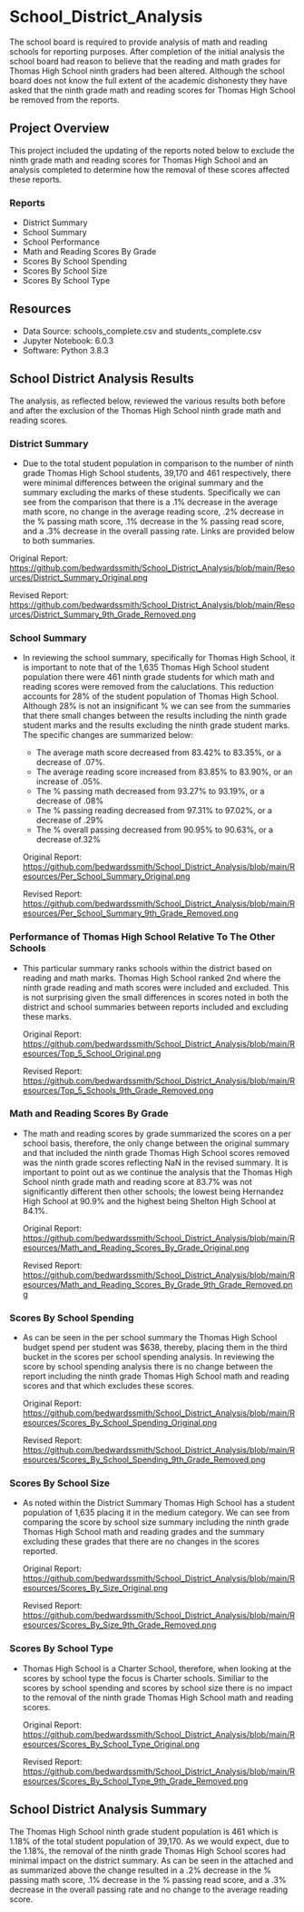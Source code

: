 # School_District_Analysis
The school board is required to provide analysis of math and reading schools for reporting purposes.  After completion of the initial analysis the school board had reason to believe that the reading and math grades for Thomas High School ninth graders had been altered.  Although the school board does not know the full extent of the academic dishonesty they have asked that the ninth grade math and reading scores for Thomas High School be removed from the reports.


## Project Overview
This project included the updating of the reports noted below to exclude the ninth grade math and reading scores for Thomas High School and an analysis completed to determine how the removal of these scores affected these reports.

### Reports
* District Summary 
* School Summary
* School Performance
* Math and Reading Scores By Grade
* Scores By School Spending
* Scores By School Size
* Scores By School Type


## Resources
* Data Source: schools_complete.csv and students_complete.csv
* Jupyter Notebook: 6.0.3
* Software: Python 3.8.3

## School District Analysis Results
The analysis, as reflected below, reviewed the various results both before and after the exclusion of the Thomas High School ninth grade math and reading scores.

### District Summary
* Due to the total student population in comparison to the number of ninth grade Thomas High School students, 39,170 and 461 respectively, there were minimal differences between the original summary and the summary excluding the marks of these students.  Specifically we can see from the comparison that there is a .1% decrease in the average math score, no change in the average reading score, .2% decrease in the % passing math score, .1% decrease in the % passing read score, and a .3% decrease in the overall passing rate.  Links are provided below to both summaries.

Original Report: https://github.com/bedwardssmith/School_District_Analysis/blob/main/Resources/District_Summary_Original.png

Revised Report:  https://github.com/bedwardssmith/School_District_Analysis/blob/main/Resources/District_Summary_9th_Grade_Removed.png

### School Summary
* In reviewing the school summary, specifically for Thomas High School, it is important to note that of the 1,635 Thomas High School student population there were 461 ninth grade students for which math and reading scores were removed from the caluclations.  This reduction accounts for 28% of the student population of Thomas High School.  Although 28% is not an insignificant % we can see from the summaries that there small changes between the results including the ninth grade student marks and the results excluding the ninth grade student marks.  The specific changes are summarized below:

  * The average math score decreased from 83.42% to 83.35%, or a decrease of .07%.  
  * The average reading score increased from 83.85% to 83.90%, or an increase of .05%.
  * The % passing math decreased from 93.27% to 93.19%, or a decrease of .08%
  * The % passing reading decreased from 97.31% to 97.02%, or a decrease of .29%
  * The % overall passing decreased from 90.95% to 90.63%, or a decrease of.32%

  Original Report: https://github.com/bedwardssmith/School_District_Analysis/blob/main/Resources/Per_School_Summary_Original.png
  
  Revised Report:  https://github.com/bedwardssmith/School_District_Analysis/blob/main/Resources/Per_School_Summary_9th_Grade_Removed.png

### Performance of Thomas High School Relative To The Other Schools
* This particular summary ranks schools within the district based on reading and math marks.  Thomas High School ranked 2nd where the ninth grade reading and math scores were included and excluded.  This is not surprising given the small differences in scores noted in both the district and school summaries between reports included and excluding these marks.

  Original Report: https://github.com/bedwardssmith/School_District_Analysis/blob/main/Resources/Top_5_School_Original.png
  
  Revised Report:  https://github.com/bedwardssmith/School_District_Analysis/blob/main/Resources/Top_5_Schools_9th_Grade_Removed.png

### Math and Reading Scores By Grade
* The math and reading scores by grade summarized the scores on a per school basis, therefore, the only change between the original summary and that included the ninth grade Thomas High School scores removed was the ninth grade scores reflecting NaN in the revised summary.  It is important to point out as we continue the analysis that the Thomas High School ninth grade math and reading score at 83.7% was not significantly different then other schools; the lowest being Hernandez High School at 90.9% and the highest being Shelton High School at 84.1%.  

  Original Report: https://github.com/bedwardssmith/School_District_Analysis/blob/main/Resources/Math_and_Reading_Scores_By_Grade_Original.png
  
  Revised Report:  https://github.com/bedwardssmith/School_District_Analysis/blob/main/Resources/Math_and_Reading_Scores_By_Grade_9th_Grade_Removed.png

### Scores By School Spending
* As can be seen in the per school summary the Thomas High School budget spend per student was $638, thereby, placing them in the third bucket in the scores per school spending analysis.  In reviewing the score by school spending analysis there is no change between the report including the ninth grade Thomas High School math and reading scores and that which excludes these scores.

  Original Report: https://github.com/bedwardssmith/School_District_Analysis/blob/main/Resources/Scores_By_School_Spending_Original.png
  
  Revised Report:  https://github.com/bedwardssmith/School_District_Analysis/blob/main/Resources/Scores_By_School_Spending_9th_Grade_Removed.png

### Scores By School Size
* As noted within the District Summary Thomas High School has a student population of 1,635 placing it in the medium category. We can see from comparing the score by school size summary including the ninth grade Thomas High School math and reading grades and the summary excluding these grades that there are no changes in the scores reported.

  Original Report: https://github.com/bedwardssmith/School_District_Analysis/blob/main/Resources/Scores_By_Size_Original.png
  
  Revised Report:  https://github.com/bedwardssmith/School_District_Analysis/blob/main/Resources/Scores_By_Size_9th_Grade_Removed.png

### Scores By School Type
* Thomas High School is a Charter School, therefore, when looking at the scores by school type the focus is Charter schools.  Similiar to the scores by school spending and scores by school size there is no impact to the removal of the ninth grade Thomas High School math and reading scores.

  Original Report: https://github.com/bedwardssmith/School_District_Analysis/blob/main/Resources/Scores_By_School_Type_Original.png
  
  Revised Report:  https://github.com/bedwardssmith/School_District_Analysis/blob/main/Resources/Scores_By_School_Type_9th_Grade_Removed.png
 
 ## School District Analysis Summary
The Thomas High School ninth grade student population is 461 which is 1.18% of the total student population of 39,170.  As we would expect, due to the 1.18%,  the removal of the ninth grade Thomas High School scores had minimal impact on the district summary.  As can be seen in the attached and as summarized above the change resulted in a .2% decrease in the % passing math score, .1% decrease in the % passing read score, and a .3% decrease in the overall passing rate and no change to the average reading score.

 
 
